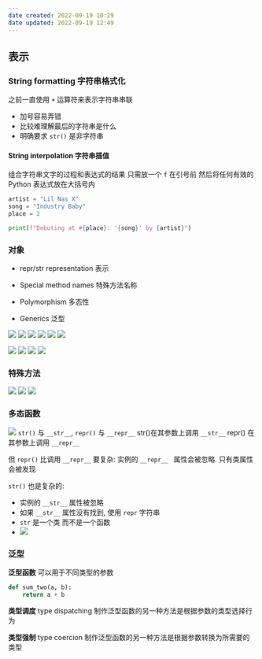 ```yaml
---
date created: 2022-09-19 10:29
date updated: 2022-09-19 12:49
---
```


## 表示

### String formatting 字符串格式化

之前一直使用 `+` 运算符来表示字符串串联

- 加号容易弄错
- 比较难理解最后的字符串是什么
- 明确要求 `str()` 是非字符串

#### **String interpolation** 字符串插值

组合字符串文字的过程和表达式的结果
只需放一个 `f` 在引号前 然后将任何有效的 Python 表达式放在大括号内

```python
artist = "Lil Nas X"
song = "Industry Baby"
place = 2

print(f"Debuting at #{place}: '{song}' by {artist}")
```

### 对象

- repr/str representation 表示

- Special method names 特殊方法名称

- Polymorphism 多态性

- Generics 泛型

![](./attachments/Pasted%20image%2020220919103504.png)
![](./attachments/Pasted%20image%2020220919103512.png)
![](./attachments/Pasted%20image%2020220919103525.png)
![](./attachments/Pasted%20image%2020220919103545.png)
![](./attachments/Pasted%20image%2020220919104006.png)
![](./attachments/Pasted%20image%2020220919104245.png)

![](./attachments/Pasted%20image%2020220919104818.png)
![](./attachments/Pasted%20image%2020220919105007.png)
![](./attachments/Pasted%20image%2020220919105019.png)
![](./attachments/Pasted%20image%2020220919105033.png)

### 特殊方法

![](./attachments/Pasted%20image%2020220919105102.png)
![](./attachments/Pasted%20image%2020220919105212.png)
![](./attachments/Pasted%20image%2020220919105239.png)

### 多态函数

![](./attachments/Pasted%20image%2020220919105515.png)
`str()` 与 `__str__`, `repr()` 与 `__repr__`
str()在其参数上调用 `__str__`
repr() 在其参数上调用 `__repr__`

但 `repr()` 比调用 `__repr__` 要复杂: 实例的 ` __repr__  ` 属性会被忽略. 只有类属性会被发现

`str()` 也是复杂的:

- 实例的 `__str__` 属性被忽略
- 如果 `__str__` 属性没有找到, 使用 `repr` 字符串
- `str` 是一个类 而不是一个函数
- ![](./attachments/Pasted%20image%2020220919120731.png)

### 泛型

**泛型函数** 可以用于不同类型的参数

```python
def sum_two(a, b):
	return a + b
```

**类型调度** type dispatching
制作泛型函数的另一种方法是根据参数的类型选择行为

**类型强制**  type coercion
制作泛型函数的另一种方法是根据参数转换为所需要的类型
